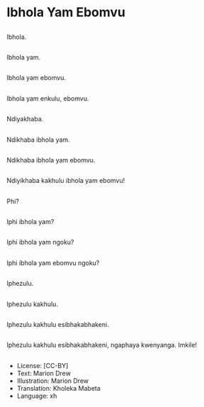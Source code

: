 # Ibhola Yam Ebomvu

##
Ibhola.

##
Ibhola yam.

##
Ibhola yam ebomvu.

##
Ibhola yam enkulu, ebomvu.

##
Ndiyakhaba.

##
Ndikhaba ibhola yam.

##
Ndikhaba ibhola yam ebomvu.

##
Ndiyikhaba kakhulu ibhola yam ebomvu!

##
Phi?

##
Iphi ibhola yam?

##
Iphi ibhola yam ngoku?

##
Iphi ibhola yam ebomvu ngoku?

##
Iphezulu.

##
Iphezulu kakhulu.

##
Iphezulu kakhulu esibhakabhakeni.

##
Iphezulu kakhulu esibhakabhakeni, ngaphaya kwenyanga. Imkile!

##
* License: [CC-BY]
* Text: Marion Drew
* Illustration: Marion Drew
* Translation: Kholeka Mabeta
* Language: xh
